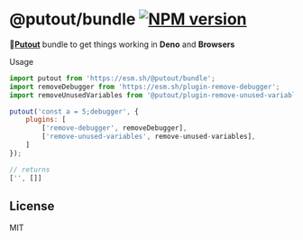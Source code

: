 # @putout/bundle [![NPM version][NPMIMGURL]][NPMURL]

[NPMIMGURL]: https://img.shields.io/npm/v/@putout/plugin-remove-debugger.svg?style=flat&longCache=true
[NPMURL]: https://npmjs.org/package/@putout/plugin-remove-debugger "npm"

🐊[**Putout**](https://github.com/coderaiser/putout) bundle to get things working in **Deno** and **Browsers**

Usage

```js
import putout from 'https://esm.sh/@putout/bundle';
import removeDebugger from 'https://esm.sh/plugin-remove-debugger';
import removeUnusedVariables from '@putout/plugin-remove-unused-variables?alias=putout:@putout/bundle';

putout('const a = 5;debugger', {
    plugins: [
        ['remove-debugger', removeDebugger],
        ['remove-unused-variables', remove-unused-variables],
    ]
});

// returns
['', []]
```

## License

MIT
